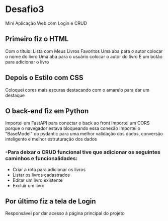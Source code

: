 # Desafio3
Mini Aplicação Web com Login e CRUD

## Primeiro fiz o HTML
Com o título: Lista com Meus Livros Favoritos
Uma aba para o autor colocar o nome do livro
Uma aba para o usuário colocar o autor do livro
E um botão para adicionar o livro

## Depois o Estilo com CSS
Coloquei cores mais escuras destacando com o amarelo para dar um destaque

## O back-end fiz em Python
Importei um FastAPI para conectar o back ao front
Importei um CORS porque o navegador estava bloqueando essa conexão
Importei o "BaseModel" do pydantic para uma melhor validação dos dados,
conversão inteligente e melhor estruturação dos dados

### -Para deixar o CRUD funcional tive que adicionar os seguintes caminhos e funcionalidades:
- Criar a rota para adicionar os livros
- Listar os livros cadastrados
- Editar um livro existente
- Excluir um livro

## Por último fiz a tela de Login
Responsável por dar acesso à página principal do projeto
